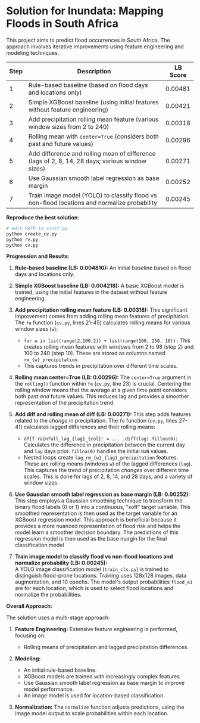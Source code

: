 # Solution for Inundata: Mapping Floods in South Africa

This project aims to predict flood occurrences in South Africa.  The approach involves iterative improvements using feature engineering and modeling techniques.

| Step | Description                                                                                                         | LB Score  |
|------|---------------------------------------------------------------------------------------------------------------------|-----------|
| 1    | Rule-based baseline (based on flood days and locations only)                                                            | 0.00481  |
| 2    | Simple XGBoost baseline (using initial features without feature engineering)                                           | 0.00421  |
| 3    | Add precipitation rolling mean feature (various window sizes from 2 to 240)                                           | 0.00318   |
| 4    | Rolling mean with `center=True` (considers both past and future values)                                              | 0.00296   |
| 5    | Add difference and rolling mean of difference (lags of 2, 8, 14, 28 days; various window sizes)                      | 0.00271   |
| 6    | Use Gaussian smooth label regression as base margin                                                  | 0.00252   |
| 7    | Train image model (YOLO) to classify flood vs non-flood locations and normalize probability                         | 0.00245   |

**Reproduce the best solution:**

```python
# edit PATH in const.py
python create_cv.py
python rv.py
python cv.py
```

**Progression and Results:**

1.  **Rule-based baseline (LB: 0.004810):**  An initial baseline based on flood days and locations only.

2.  **Simple XGBoost baseline (LB: 0.004218):**  A basic XGBoost model is trained, using the initial features in the dataset without feature engineering.

3.  **Add precipitation rolling mean feature (LB: 0.00318):** This significant improvement comes from adding rolling mean features of precipitation.  The `fe` function (`cv.py`, lines 21-45) calculates rolling means for various window sizes (`w`):
    *   `for w in list(range(2,100,2)) + list(range(100, 250, 10)):`  This creates rolling mean features with windows from 2 to 98 (step 2) and 100 to 240 (step 10).  These are stored as columns named `rm_{w}_precipitation`.
    *   This captures trends in precipitation over different time scales.

4.  **Rolling mean center=True (LB: 0.00296):**  The `center=True` argument in the `rolling()` function within `fe` (`cv.py`, line 23) is crucial.  Centering the rolling window means that the average at a given time point considers both past *and* future values.  This reduces lag and provides a smoother representation of the precipitation trend.

5.  **Add diff and rolling mean of diff (LB: 0.00271):**  This step adds features related to the *change* in precipitation.  The `fe` function (`cv.py`, lines 27-41) calculates lagged differences and their rolling means:
    *   `df[f'rainfall_lag_{lag}_{col}' = ... .diff(lag).fillna(0)`:  Calculates the difference in precipitation between the current day and `lag` days prior.  `fillna(0)` handles the initial `NaN` values.
    *   Nested loops create `lag_rm_{w}_{lag}_precipitation` features.  These are rolling means (windows `w`) of the lagged differences (`lag`).  This captures the trend of precipitation *changes* over different time scales.  This is done for lags of 2, 8, 14, and 28 days, and a variety of window sizes.

6.  **Use Gaussian smooth label regression as base margin (LB: 0.00252):** This step employs a Gaussian smoothing technique to transform the binary flood labels (0 or 1) into a continuous, "soft" target variable.  This smoothed representation is then used as the target variable for an XGBoost regression model. This approach is beneficial because it provides a more nuanced representation of flood risk and helps the model learn a smoother decision boundary. The predictions of this regression model is then used as the base margin for the final classification model


7.  **Train image model to classify flood vs non-flood locations and normalize probability (LB: 0.00245):**  
A YOLO image classification model (`train_cls.py`) is trained to distinguish flood-prone locations.  Training uses 128x128 images, data augmentation, and 10 epochs.  The model's output probabilities `flood_a1` are for each location, which is used to select flood locations and normalize the probabilities.


**Overall Approach:**

The solution uses a multi-stage approach:

1.  **Feature Engineering:**  Extensive feature engineering is performed, focusing on:
    *   Rolling means of precipitation and lagged precipitation differences.

2.  **Modeling:**
    *   An initial rule-based baseline.
    *   XGBoost models are trained with increasingly complex features.
    *   Use Gaussian smooth label regression as base margin to improve model performance.
    *   An image model is used for location-based classification.

3.  **Normalization:**  The `normalize` function adjusts predictions, using the image model output to scale probabilities within each location.
